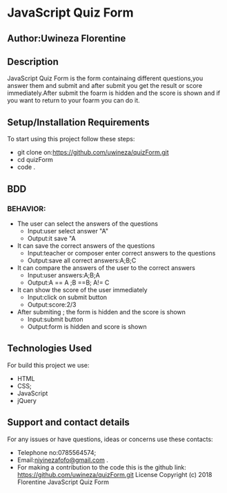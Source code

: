 # JavaScript Quiz Form
## Author:Uwineza Florentine
## Description
JavaScript Quiz Form is the form containaing different questions,you answer them and submit and after submit you get the result or score immediately.After submit the foarm is hidden and the score is shown and if you want to return to your foarm you can do it.
## Setup/Installation Requirements
To start using this project follow these steps:
* git clone on:https://github.com/uwineza/quizForm.git  
* cd quizForm
* code .
## BDD
### BEHAVIOR:
* The user can select the answers of the questions
  * Input:user select answer "A"
  * Output:it save "A
* It can save the correct answers of the questions
  * Input:teacher or composer enter correct answers to the questions
  * Output:save all correct answers:A;B;C
* It can compare the answers of the user  to the correct answers
  * Input:user answers:A;B;A
  * Output:A == A ;B ==B; A!= C
* It can show the score of the user immediately
  * Input:click on submit button
  * Output:score:2/3
* After submiting ; the form is hidden and the score is shown
  * Input:submit button
  * Output:form is hidden and score is shown

## Technologies Used
For build this project we use:
* HTML
* CSS;
* JavaScript
* jQuery
## Support and contact details
For any issues or have questions, ideas or concerns use these contacts:

* Telephone no:0785564574;
* Email:niyinezafofo@gmail.com .
* For making a contribution to the code this is the github link: https://github.com/uwineza/quizForm.git
License
Copyright (c) 2018 Florentine JavaScript Quiz Form
